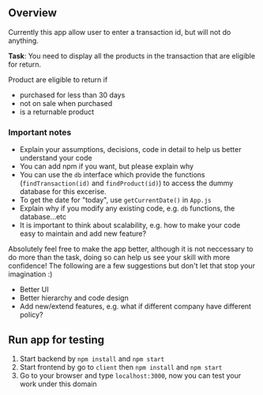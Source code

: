 ## Overview

Currently this app allow user to enter a transaction id, but will not do anything.

**Task**: You need to display all the products in the transaction that are eligible for return.

Product are eligible to return if

- purchased for less than 30 days
- not on sale when purchased
- is a returnable product

### Important notes
- Explain your assumptions, decisions, code in detail to help us better understand your code
- You can add npm if you want, but please explain why
- You can use the `db` interface which provide the functions (`findTransaction(id)` and `findProduct(id)`) to access the dummy database for this excerise.
- To get the date for "today", use `getCurrentDate()` in `App.js`
- Explain why if you modify any existing code, e.g. `db` functions, the database...etc
- It is important to think about scalability, e.g. how to make your code easy to maintain and add new feature?

Absolutely feel free to make the app better, although it is not neccessary to do more than the task, doing so can help us see your skill with more confidence! The following are a few suggestions but don't let that stop your imagination :)

- Better UI
- Better hierarchy and code design
- Add new/extend features, e.g. what if different company have different policy?

## Run app for testing

1. Start backend by `npm install` and `npm start`
2. Start frontend by go to `client` then `npm install` and `npm start`
3. Go to your browser and type `localhost:3000`, now you can test your work under this domain
